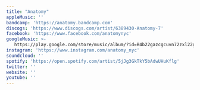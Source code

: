 ```yaml
---
title: "Anatomy"
appleMusic: ''
bandcamp: 'https://anatomy.bandcamp.com'
discogs: 'https://www.discogs.com/artist/6389430-Anatomy-7'
facebook: 'https://www.facebook.com/anatomynyc'
googleMusic: >-
   https://play.google.com/store/music/album/?id=B4b22gazcgcuvn72zxl22gznv5m
instagram: 'https://www.instagram.com/anatomy_nyc'
soundcloud: ''
spotify: 'https://open.spotify.com/artist/5jJg3GkTkY5bAdwUHuKflg'
twitter: ''
website: ''
youtube: ''
---
```

